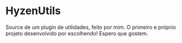 # HyzenUtils
Source de um plugin de utilidades, feito por mim. O primeiro e próprio projeto desenvolvido por escolhendo! Espero que gostem.
